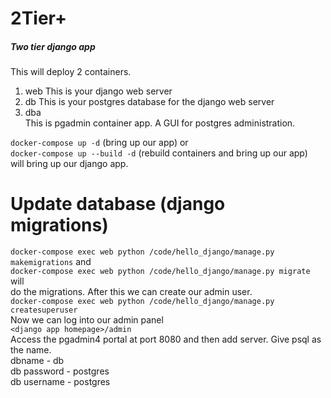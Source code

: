 # 2Tier+
##### Two tier django app
This will deploy 2 containers.
1. web
This is your django web server
2. db
This is your postgres database for the django web server
3. dba  
This is pgadmin container app. A GUI for postgres administration.

`docker-compose up -d` (bring up our app) or  
`docker-compose up --build -d` (rebuild containers and bring up our app)  
will bring up our django app.  

# Update database (django migrations)
`docker-compose exec web python /code/hello_django/manage.py makemigrations` and  
`docker-compose exec web python /code/hello_django/manage.py migrate` will  
do the migrations. After this we can create our admin user.  
`docker-compose exec web python /code/hello_django/manage.py createsuperuser`  
Now we can log into our admin panel  
`<django app homepage>/admin`  
Access the pgadmin4 portal at port 8080 and then add server. Give psql as the name.    
dbname - db  
db password - postgres  
db username - postgres  
